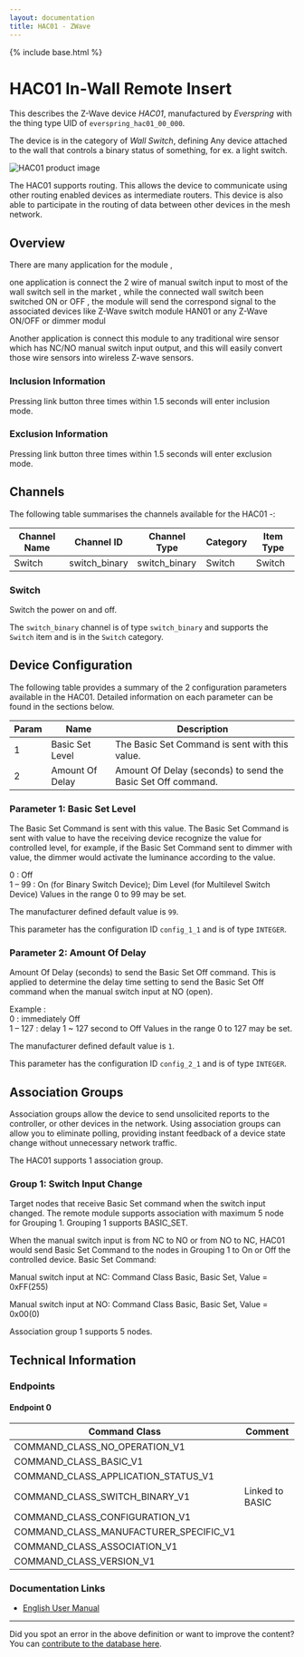 ```yaml
---
layout: documentation
title: HAC01 - ZWave
---
```


{% include base.html %}

# HAC01 In-Wall Remote Insert
This describes the Z-Wave device *HAC01*, manufactured by *Everspring* with the thing type UID of ```everspring_hac01_00_000```.

The device is in the category of *Wall Switch*, defining Any device attached to the wall that controls a binary status of something, for ex. a light switch.

![HAC01 product image](https://www.cd-jackson.com/zwave_device_uploads/270/270_default.jpg)


The HAC01 supports routing. This allows the device to communicate using other routing enabled devices as intermediate routers.  This device is also able to participate in the routing of data between other devices in the mesh network.

## Overview

There are many application for the module ,

one application is connect the 2 wire of manual switch input to most of the wall switch sell in the market , while the connected wall switch been switched ON or OFF , the module will send the correspond signal to the associated devices like Z-Wave switch module HAN01 or any Z-Wave ON/OFF or dimmer modul

Another application is connect this module to any traditional wire sensor which has NC/NO manual switch input output, and this will easily convert those wire sensors into wireless Z-wave sensors. 

### Inclusion Information

Pressing link button three times within 1.5 seconds will enter inclusion mode. 

### Exclusion Information

Pressing link button three times within 1.5 seconds will enter exclusion mode.

## Channels

The following table summarises the channels available for the HAC01 -:

| Channel Name | Channel ID | Channel Type | Category | Item Type |
|--------------|------------|--------------|----------|-----------|
| Switch | switch_binary | switch_binary | Switch | Switch | 

### Switch
Switch the power on and off.

The ```switch_binary``` channel is of type ```switch_binary``` and supports the ```Switch``` item and is in the ```Switch``` category.



## Device Configuration

The following table provides a summary of the 2 configuration parameters available in the HAC01.
Detailed information on each parameter can be found in the sections below.

| Param | Name  | Description |
|-------|-------|-------------|
| 1 | Basic Set Level | The Basic Set Command is sent with this value. |
| 2 | Amount Of Delay | Amount Of Delay (seconds) to send the Basic Set Off command. |

### Parameter 1: Basic Set Level

The Basic Set Command is sent with this value.
The Basic Set Command is sent with value to have the receiving device recognize the value for controlled level, for example, if the Basic Set Command sent to dimmer with value, the dimmer would activate the luminance according to the value.  
  
0 : Off  
1 – 99 : On (for Binary Switch Device); Dim Level (for Multilevel Switch Device)
Values in the range 0 to 99 may be set.

The manufacturer defined default value is ```99```.

This parameter has the configuration ID ```config_1_1``` and is of type ```INTEGER```.


### Parameter 2: Amount Of Delay

Amount Of Delay (seconds) to send the Basic Set Off command.
This is applied to determine the delay time setting to send the Basic Set Off command when the manual switch input at NO (open).  
  
Example :  
0 : immediately Off  
1 – 127 : delay 1 ~ 127 second to Off
Values in the range 0 to 127 may be set.

The manufacturer defined default value is ```1```.

This parameter has the configuration ID ```config_2_1``` and is of type ```INTEGER```.


## Association Groups

Association groups allow the device to send unsolicited reports to the controller, or other devices in the network. Using association groups can allow you to eliminate polling, providing instant feedback of a device state change without unnecessary network traffic.

The HAC01 supports 1 association group.

### Group 1: Switch Input Change

Target nodes that receive Basic Set command when the switch input changed.
The remote module supports association with maximum 5 node for Grouping 1. Grouping 1 supports BASIC_SET.

When the manual switch input is from NC to NO or from NO to NC, HAC01 would send Basic Set Command to the nodes in Grouping 1 to On or Off the controlled device. Basic Set Command:

Manual switch input at NC: Command Class Basic, Basic Set, Value = 0xFF(255)

Manual switch input at NO: Command Class Basic, Basic Set, Value = 0x00(0)

Association group 1 supports 5 nodes.

## Technical Information

### Endpoints

#### Endpoint 0

| Command Class | Comment |
|---------------|---------|
| COMMAND_CLASS_NO_OPERATION_V1| |
| COMMAND_CLASS_BASIC_V1| |
| COMMAND_CLASS_APPLICATION_STATUS_V1| |
| COMMAND_CLASS_SWITCH_BINARY_V1| Linked to BASIC|
| COMMAND_CLASS_CONFIGURATION_V1| |
| COMMAND_CLASS_MANUFACTURER_SPECIFIC_V1| |
| COMMAND_CLASS_ASSOCIATION_V1| |
| COMMAND_CLASS_VERSION_V1| |

### Documentation Links

* [English User Manual](https://www.cd-jackson.com/zwave_device_uploads/270/z-wave-everspring-in-wall-remote-insert-manual.pdf)

---

Did you spot an error in the above definition or want to improve the content?
You can [contribute to the database here](http://www.cd-jackson.com/index.php/zwave/zwave-device-database/zwave-device-list/devicesummary/270).
